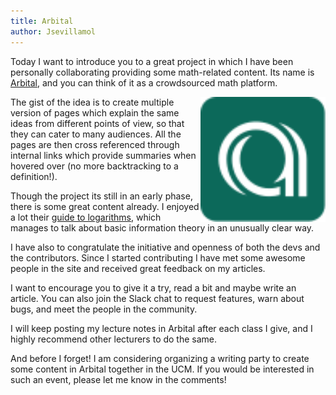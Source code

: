 ```yaml
---
title: Arbital
author: Jsevillamol
---
```


Today I want to introduce you to a great project in which I have been personally collaborating providing some math-related content. Its name is [Arbital](http://arbital.com), and you can think of it as a crowdsourced math platform.

<img src="/images/arbital_site_logo.svg" alt="Arbital logo" align="right" style="width: 200px;"/>

The gist of the idea is to create multiple version of pages which explain the same ideas from different points of view, so that they can cater to many audiences. All the pages are then cross referenced through internal links which provide summaries when hovered over (no more backtracking to a definition!).

Though the project its still in an early phase, there is some great content already. I enjoyed a lot their [guide to logarithms](https://arbital.com/p/logarithm/?l=3wj), which manages to talk about basic information theory in an unusually clear way.

I have also to congratulate the initiative and openness of both the devs and the contributors. Since I started contributing I have met some awesome people in the site and received great feedback on my articles.

I want to encourage you to give it a try, read a bit and maybe write an article. You can also join the Slack chat to request features, warn about bugs, and meet the people in the community.

I will keep posting my lecture notes in Arbital after each class I give, and I highly recommend other lecturers to do the same.

And before I forget! I am considering organizing a writing party to create some content in Arbital together in the UCM. If you would be interested in such an event, please let me know in the comments!
